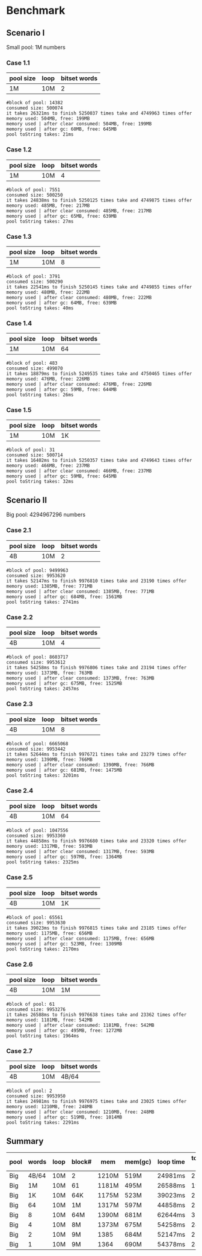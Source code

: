# Benchmark

## Scenario I

Small pool: 1M numbers

### Case 1.1

| pool size | loop | bitset words |
| --------- | ---- | ------------ |
| 1M | 10M | 2 |

```text
#block of pool: 14382
consumed size: 500074
it takes 26321ms to finish 5250037 times take and 4749963 times offer
memory used: 504MB, free: 199MB
memory used | after clear consumed: 504MB, free: 199MB
memory used | after gc: 60MB, free: 645MB
pool toString takes: 21ms
```

### Case 1.2

| pool size | loop | bitset words |
| --------- | ---- | ------------ |
| 1M | 10M | 4 |

```text
#block of pool: 7551
consumed size: 500250
it takes 24838ms to finish 5250125 times take and 4749875 times offer
memory used: 485MB, free: 217MB
memory used | after clear consumed: 485MB, free: 217MB
memory used | after gc: 65MB, free: 639MB
pool toString takes: 27ms
```

### Case 1.3

| pool size | loop | bitset words |
| --------- | ---- | ------------ |
| 1M | 10M | 8 |

```text
#block of pool: 3791
consumed size: 500290
it takes 22541ms to finish 5250145 times take and 4749855 times offer
memory used: 480MB, free: 222MB
memory used | after clear consumed: 480MB, free: 222MB
memory used | after gc: 64MB, free: 639MB
pool toString takes: 40ms
```

### Case 1.4

| pool size | loop | bitset words |
| --------- | ---- | ------------ |
| 1M | 10M | 64 |

```test
#block of pool: 483
consumed size: 499070
it takes 18879ms to finish 5249535 times take and 4750465 times offer
memory used: 476MB, free: 226MB
memory used | after clear consumed: 476MB, free: 226MB
memory used | after gc: 59MB, free: 644MB
pool toString takes: 26ms
```

### Case 1.5

| pool size | loop | bitset words |
| --------- | ---- | ------------ |
| 1M | 10M | 1K |

```text
#block of pool: 31
consumed size: 500714
it takes 16402ms to finish 5250357 times take and 4749643 times offer
memory used: 466MB, free: 237MB
memory used | after clear consumed: 466MB, free: 237MB
memory used | after gc: 59MB, free: 645MB
pool toString takes: 32ms
```


## Scenario II

Big pool: 4294967296 numbers

### Case 2.1

| pool size | loop | bitset words |
| --------- | ---- | ------------ |
| 4B | 10M | 2 |

```text
#block of pool: 9499963
consumed size: 9953620
it takes 52147ms to finish 9976810 times take and 23190 times offer
memory used: 1385MB, free: 771MB
memory used | after clear consumed: 1385MB, free: 771MB
memory used | after gc: 684MB, free: 1561MB
pool toString takes: 2741ms
```

### Case 2.2

| pool size | loop | bitset words |
| --------- | ---- | ------------ |
| 4B | 10M | 4 |

```test
#block of pool: 8603717
consumed size: 9953612
it takes 54258ms to finish 9976806 times take and 23194 times offer
memory used: 1373MB, free: 763MB
memory used | after clear consumed: 1373MB, free: 763MB
memory used | after gc: 675MB, free: 1525MB
pool toString takes: 2457ms
```

### Case 2.3

| pool size | loop | bitset words |
| --------- | ---- | ------------ |
| 4B | 10M | 8 |

```text
#block of pool: 6665068
consumed size: 9953442
it takes 52644ms to finish 9976721 times take and 23279 times offer
memory used: 1390MB, free: 766MB
memory used | after clear consumed: 1390MB, free: 766MB
memory used | after gc: 681MB, free: 1475MB
pool toString takes: 3201ms
```

### Case 2.4

| pool size | loop | bitset words |
| --------- | ---- | ------------ |
| 4B | 10M | 64 |

```text
#block of pool: 1047556
consumed size: 9953360
it takes 44858ms to finish 9976680 times take and 23320 times offer
memory used: 1317MB, free: 593MB
memory used | after clear consumed: 1317MB, free: 593MB
memory used | after gc: 597MB, free: 1364MB
pool toString takes: 2325ms
```

### Case 2.5

| pool size | loop | bitset words |
| --------- | ---- | ------------ |
| 4B | 10M | 1K |

```text
#block of pool: 65561
consumed size: 9953630
it takes 39023ms to finish 9976815 times take and 23185 times offer
memory used: 1175MB, free: 656MB
memory used | after clear consumed: 1175MB, free: 656MB
memory used | after gc: 523MB, free: 1309MB
pool toString takes: 2170ms
```

### Case 2.6

| pool size | loop | bitset words |
| --------- | ---- | ------------ |
| 4B | 10M | 1M |


```text
#block of pool: 61
consumed size: 9953276
it takes 26588ms to finish 9976638 times take and 23362 times offer
memory used: 1181MB, free: 542MB
memory used | after clear consumed: 1181MB, free: 542MB
memory used | after gc: 495MB, free: 1272MB
pool toString takes: 1964ms
```

### Case 2.7

| pool size | loop | bitset words |
| --------- | ---- | ------------ |
| 4B | 10M | 4B/64 |


```text
#block of pool: 2
consumed size: 9953950
it takes 24981ms to finish 9976975 times take and 23025 times offer
memory used: 1210MB, free: 248MB
memory used | after clear consumed: 1210MB, free: 248MB
memory used | after gc: 519MB, free: 1014MB
pool toString takes: 2291ms
```

## Summary

| pool | words | loop | block# | mem | mem(gc) | loop time | toString time |
| ---- | ----- | ---- | ------ | --- | ------- | --------- | ------------- |
| Big | 4B/64 | 10M | 2 | 1210M | 519M | 24981ms | 2291ms |
| Big | 1M | 10M | 61 | 1181M | 495M | 26588ms | 1964ms |
| Big | 1K | 10M | 64K | 1175M | 523M | 39023ms | 2170ms |
| Big | 64 | 10M | 1M | 1317M | 597M | 44858ms | 2325ms |
| Big | 8| 10M | 64M | 1390M | 681M | 62644ms | 3201ms |
| Big | 4| 10M | 8M | 1373M | 675M | 54258ms | 2475ms |
| Big | 2| 10M | 9M | 1385 | 684M | 52147ms | 2741ms |
| Big | 1| 10M | 9M | 1364 | 690M | 54378ms | 2814m |



